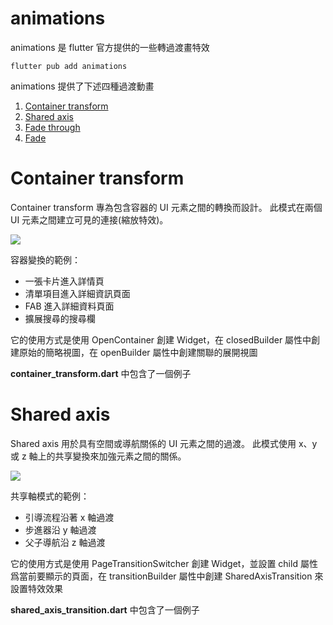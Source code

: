 # animations

animations 是 flutter 官方提供的一些轉過渡畫特效

```
flutter pub add animations
```

animations 提供了下述四種過渡動畫

1. [Container transform](#container-transform )
2. [Shared axis](#shared-axis)
3. [Fade through](#Fadethrough)
4. [Fade](#Fade)


# Container transform 

Container transform 專為包含容器的 UI 元素之間的轉換而設計。 此模式在兩個 UI 元素之間建立可見的連接(縮放特效)。

![](container_transform_lineup.gif)

容器變換的範例：

* 一張卡片進入詳情頁
* 清單項目進入詳細資訊頁面
* FAB 進入詳細資料頁面
* 擴展搜尋的搜尋欄

它的使用方式是使用 OpenContainer 創建 Widget，在 closedBuilder 屬性中創建原始的簡略視圖，在 openBuilder 屬性中創建關聯的展開視圖

**container_transform.dart** 中包含了一個例子

# Shared axis

Shared axis 用於具有空間或導航關係的 UI 元素之間的過渡。 此模式使用 x、y 或 z 軸上的共享變換來加強元素之間的關係。

![](shared_axis_lineup.gif)

共享軸模式的範例：

* 引導流程沿著 x 軸過渡
* 步進器沿 y 軸過渡
* 父子導航沿 z 軸過渡

它的使用方式是使用 PageTransitionSwitcher 創建 Widget，並設置 child 屬性爲當前要顯示的頁面，在 transitionBuilder 屬性中創建 SharedAxisTransition 來設置特效效果

**shared_axis_transition.dart** 中包含了一個例子